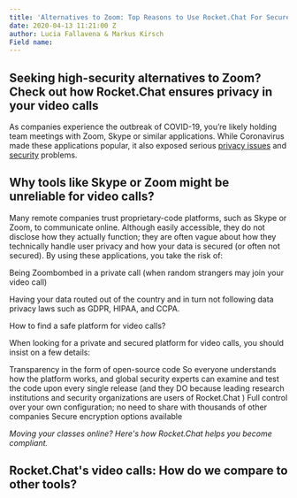 ```yaml
---
title: 'Alternatives to Zoom: Top Reasons to Use Rocket.Chat For Secure Video Calls'
date: 2020-04-13 11:21:00 Z
author: Lucia Fallavena & Markus Kirsch
Field name: 
---
```


## Seeking high-security alternatives to Zoom? Check out how Rocket.Chat ensures privacy in your video calls

As companies experience the outbreak of COVID-19, you’re likely holding team meetings with Zoom, Skype or similar applications. While Coronavirus made these applications popular, it also exposed serious [privacy issues](https://www.nytimes.com/2020/03/30/technology/new-york-attorney-general-zoom-privacy.html?searchResultPosition=1) and [security](https://www.theverge.com/2020/4/5/21208636/zoom-ceo-yuan-security-privacy-concerns) problems. 

## Why tools like Skype or Zoom might be unreliable for video calls? 

Many remote companies trust proprietary-code platforms, such as Skype or Zoom, to communicate online. Although easily accessible, they do not disclose how they actually function; they are often vague about how they technically handle user privacy and how your data is secured (or often not secured). By using these applications, you take the risk of:

Being Zoombombed in a private call (when random strangers may join your video call)

Having your data routed out of the country and in turn not following data privacy laws such as GDPR, HIPAA, and CCPA. 

How to find a safe platform for video calls?

When looking for a private and secured platform for video calls, you should insist on a few details: 

Transparency in the form of open-source code 
So everyone understands how the platform works, and global security experts can examine and test the code upon every single release (and they DO because leading research institutions and security organizations are users of Rocket.Chat )
Full control over your own configuration; no need to share  with thousands of other companies
Secure encryption options available


*Moving your classes online? Here's how Rocket.Chat helps you become compliant.*

## Rocket.Chat's video calls: How do we compare to other tools?

